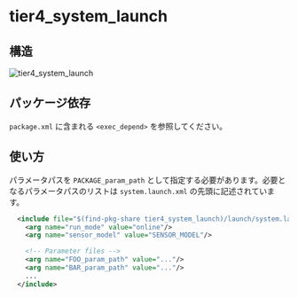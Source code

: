 # tier4_system_launch

## 構造

![tier4_system_launch](./system_launch.drawio.svg)

## パッケージ依存

`package.xml` に含まれる `<exec_depend>` を参照してください。

## 使い方

パラメータパスを `PACKAGE_param_path` として指定する必要があります。必要となるパラメータパスのリストは `system.launch.xml` の先頭に記述されています。


```xml
  <include file="$(find-pkg-share tier4_system_launch)/launch/system.launch.xml">
    <arg name="run_mode" value="online"/>
    <arg name="sensor_model" value="SENSOR_MODEL"/>

    <!-- Parameter files -->
    <arg name="FOO_param_path" value="..."/>
    <arg name="BAR_param_path" value="..."/>
    ...
  </include>
```

